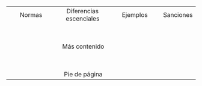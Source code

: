 <table style="width: 100%; text-align: center;">
  <tr>
    <td style="width: 33%;">Normas</td>
    <td style="width: 33%;">Diferencias escenciales</td>
    <td style="width: 33%;">Ejemplos</td>
    <td style="width: 33%;">Sanciones</td>
  </tr>
  <tr>
    <td colspan="3" style="width: 100%; padding-top: 50px;">Más contenido</td>
  </tr>
  <tr>
    <td  colspan="3" style="width: 100%; padding-top: 50px;">Pie de página</td>
  </tr>
</table>